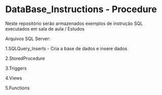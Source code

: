 # DataBase_Instructions - Procedure
Neste repositório serão armazenados exemplos de instrução SQL executados em sala de aula / Estudos

Arquivos SQL Server: 

1.SQLQuery_Inserts - Cria a base de dados e insere dados

2.StoredProcedure

3.Triggers

4.Views

5.Functions
